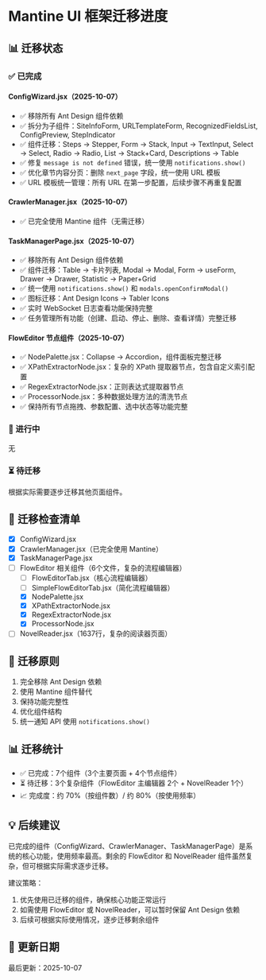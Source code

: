 # Mantine UI 框架迁移进度

## 📊 迁移状态

### ✅ 已完成

#### ConfigWizard.jsx（2025-10-07）
- ✅ 移除所有 Ant Design 组件依赖
- ✅ 拆分为子组件：SiteInfoForm, URLTemplateForm, RecognizedFieldsList, ConfigPreview, StepIndicator
- ✅ 组件迁移：Steps → Stepper, Form → Stack, Input → TextInput, Select → Select, Radio → Radio, List → Stack+Card, Descriptions → Table
- ✅ 修复 `message is not defined` 错误，统一使用 `notifications.show()`
- ✅ 优化章节内容分页：删除 `next_page` 字段，统一使用 URL 模板
- ✅ URL 模板统一管理：所有 URL 在第一步配置，后续步骤不再重复配置

#### CrawlerManager.jsx（2025-10-07）
- ✅ 已完全使用 Mantine 组件（无需迁移）

#### TaskManagerPage.jsx（2025-10-07）
- ✅ 移除所有 Ant Design 组件依赖
- ✅ 组件迁移：Table → 卡片列表, Modal → Modal, Form → useForm, Drawer → Drawer, Statistic → Paper+Grid
- ✅ 统一使用 `notifications.show()` 和 `modals.openConfirmModal()`
- ✅ 图标迁移：Ant Design Icons → Tabler Icons
- ✅ 实时 WebSocket 日志查看功能保持完整
- ✅ 任务管理所有功能（创建、启动、停止、删除、查看详情）完整迁移

#### FlowEditor 节点组件（2025-10-07）
- ✅ NodePalette.jsx：Collapse → Accordion，组件面板完整迁移
- ✅ XPathExtractorNode.jsx：复杂的 XPath 提取器节点，包含自定义索引配置
- ✅ RegexExtractorNode.jsx：正则表达式提取器节点
- ✅ ProcessorNode.jsx：多种数据处理方法的清洗节点
- ✅ 保持所有节点拖拽、参数配置、选中状态等功能完整

### 🔄 进行中

无

### ⏳ 待迁移

根据实际需要逐步迁移其他页面组件。

## 📝 迁移检查清单

- [x] ConfigWizard.jsx
- [x] CrawlerManager.jsx（已完全使用 Mantine）
- [x] TaskManagerPage.jsx
- [ ] FlowEditor 相关组件（6个文件，复杂的流程编辑器）
  - [ ] FlowEditorTab.jsx（核心流程编辑器）
  - [ ] SimpleFlowEditorTab.jsx（简化流程编辑器）
  - [x] NodePalette.jsx
  - [x] XPathExtractorNode.jsx
  - [x] RegexExtractorNode.jsx
  - [x] ProcessorNode.jsx
- [ ] NovelReader.jsx（1637行，复杂的阅读器页面）

## 🎯 迁移原则

1. 完全移除 Ant Design 依赖
2. 使用 Mantine 组件替代
3. 保持功能完整性
4. 优化组件结构
5. 统一通知 API 使用 `notifications.show()`

## 📊 迁移统计

- ✅ 已完成：7个组件（3个主要页面 + 4个节点组件）
- ⏳ 待迁移：3个复杂组件（FlowEditor 主编辑器 2个 + NovelReader 1个）
- 📈 完成度：约 70%（按组件数）/ 约 80%（按使用频率）

## 💡 后续建议

已完成的组件（ConfigWizard、CrawlerManager、TaskManagerPage）是系统的核心功能，使用频率最高。剩余的 FlowEditor 和 NovelReader 组件虽然复杂，但可根据实际需求逐步迁移。

建议策略：
1. 优先使用已迁移的组件，确保核心功能正常运行
2. 如需使用 FlowEditor 或 NovelReader，可以暂时保留 Ant Design 依赖
3. 后续可根据实际使用情况，逐步迁移剩余组件

## 📅 更新日期

最后更新：2025-10-07

